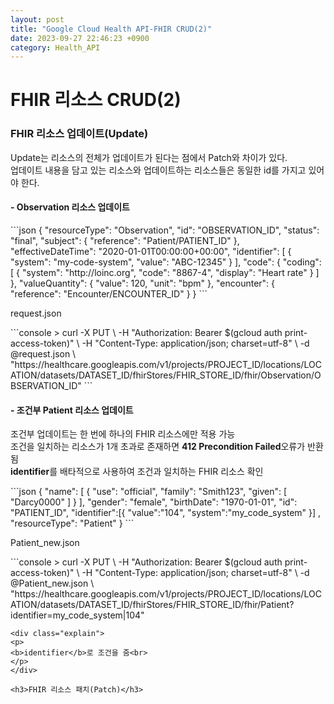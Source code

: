 ```yaml
---
layout: post
title: "Google Cloud Health API-FHIR CRUD(2)"
date: 2023-09-27 22:46:23 +0900
category: Health_API
---
```

# FHIR 리소스 CRUD(2)

<h3>FHIR 리소스 업데이트(Update)</h3>
<div class="explain">
Update는 리소스의 전체가 업데이트가 된다는 점에서 Patch와 차이가 있다.<br>
업데이트 내용을 담고 있는 리소스와 업데이트하는 리소스들은 동일한 id를 가지고 있어야 한다.
</div>
<h4>-&nbsp;Observation 리소스 업데이트</h4>
```json
{
  "resourceType": "Observation",
  "id": "OBSERVATION_ID",
  "status": "final",
  "subject": {
    "reference": "Patient/PATIENT_ID"
  },
  "effectiveDateTime": "2020-01-01T00:00:00+00:00",
  "identifier": [
    {
      "system": "my-code-system",
      "value": "ABC-12345"
    }
  ],
  "code": {
    "coding": [
      {
        "system": "http://loinc.org",
        "code": "8867-4",
        "display": "Heart rate"
      }
    ]
  },
  "valueQuantity": {
    "value": 120,
    "unit": "bpm"
  },
  "encounter": {
    "reference": "Encounter/ENCOUNTER_ID"
  }
}
```
<div class="explain">
<p><span class="file">request.json</span>
</p>
</div>
```console
> curl -X PUT \
    -H "Authorization: Bearer $(gcloud auth print-access-token)" \
    -H "Content-Type: application/json; charset=utf-8" \
    -d @request.json \
    "https://healthcare.googleapis.com/v1/projects/PROJECT_ID/locations/LOCATION/datasets/DATASET_ID/fhirStores/FHIR_STORE_ID/fhir/Observation/OBSERVATION_ID"
```
<h4>-&nbsp;조건부 Patient 리소스 업데이트</h4>
<div class="explain">
<p>조건부 업데이트는 한 번에 하나의 FHIR 리소스에만 적용 가능<br>
조건을 일치하는 리소스가 1개 초과로 존재하면 <b>412 Precondition Failed</b>오류가 반환됨<br>
<b>identifier</b>를 배타적으로 사용하여 조건과 일치하는 FHIR 리소스 확인
</p>
</div>
```json
{
    "name": [
      {
        "use": "official",
        "family": "Smith123",
        "given": [
          "Darcy0000"
        ]
      }
    ],
    "gender": "female",
    "birthDate": "1970-01-01",
    "id": "PATIENT_ID",
    "identifier":[{
      "value":"104",
      "system":"my_code_system"
    }]
    ,
    "resourceType": "Patient"
}
```
<div class="explain">
<p>
<span class="file">Patient_new.json</span>
</p>
</div>
```console
> curl -X PUT \
    -H "Authorization: Bearer $(gcloud auth print-access-token)" \
    -H "Content-Type: application/json; charset=utf-8" \
    -d @Patient_new.json \
"https://healthcare.googleapis.com/v1/projects/PROJECT_ID/locations/LOCATION/datasets/DATASET_ID/fhirStores/FHIR_STORE_ID/fhir/Patient?identifier=my_code_system|104"

```
<div class="explain">
<p>
<b>identifier</b>로 조건을 줌<br>
</p>
</div>

<h3>FHIR 리소스 패치(Patch)</h3>